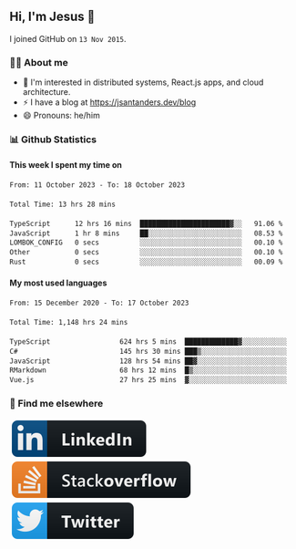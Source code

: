 ## Hi, I'm Jesus 👋

I joined GitHub on `13 Nov 2015`.

<!-- Talking about you -->

### 👨‍💻 About me

- 👦 I'm interested in distributed systems, React.js apps, and cloud architecture.
- ⚡️ I have a blog at <https://jsantanders.dev/blog>
- 😄 Pronouns: he/him

### 📊 Github Statistics

#### This week I spent my time on

<!--START_SECTION:weekly-->

```txt
From: 11 October 2023 - To: 18 October 2023

Total Time: 13 hrs 28 mins

TypeScript      12 hrs 16 mins  ██████████████████████▓░░   91.06 %
JavaScript      1 hr 8 mins     ██░░░░░░░░░░░░░░░░░░░░░░░   08.53 %
LOMBOK_CONFIG   0 secs          ░░░░░░░░░░░░░░░░░░░░░░░░░   00.10 %
Other           0 secs          ░░░░░░░░░░░░░░░░░░░░░░░░░   00.10 %
Rust            0 secs          ░░░░░░░░░░░░░░░░░░░░░░░░░   00.09 %
```

<!--END_SECTION:weekly-->

#### My most used languages

<!--START_SECTION:alltime-->

```txt
From: 15 December 2020 - To: 17 October 2023

Total Time: 1,148 hrs 24 mins

TypeScript                 624 hrs 5 mins  █████████████▓░░░░░░░░░░░   54.34 %
C#                         145 hrs 30 mins ███▒░░░░░░░░░░░░░░░░░░░░░   12.67 %
JavaScript                 128 hrs 54 mins ██▓░░░░░░░░░░░░░░░░░░░░░░   11.23 %
RMarkdown                  68 hrs 12 mins  █▒░░░░░░░░░░░░░░░░░░░░░░░   05.94 %
Vue.js                     27 hrs 25 mins  ▓░░░░░░░░░░░░░░░░░░░░░░░░   02.39 %
```

<!--END_SECTION:alltime-->

### 📢 Find me elsewhere

<p>
  <a target="_blank" href="https://linkedin.com/in/jsantanders">
    <img src="https://github.com/jsantanders/jsantanders/blob/master/img/linkedin.svg" alt="LinkedIn" style="vertical-align:top; margin:4px">
  </a>
  
  <a target="_blank" href="https://stackoverflow.com/users/7318331/jesus-santander">
    <img src="https://github.com/jsantanders/jsantanders/blob/master/img/stackoverflow.svg" alt="StackOverflow" style="vertical-align:top; margin:4px">
  </a>
  
  <a target="_blank" href="http://twitter.com/jsantanders">
    <img src="https://github.com/jsantanders/jsantanders/blob/master/img/twitter.svg" alt="Twitter" style="vertical-align:top; margin:4px">
  </a>
</p>
